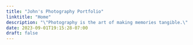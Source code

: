 ```yaml
---
title: "John's Photography Portfolio"
linktitle: "Home"
description: "\"Photography is the art of making memories tangible.\"  – Destin Sparks"
date: 2023-09-01T19:15:28-07:00
draft: false
---
```


